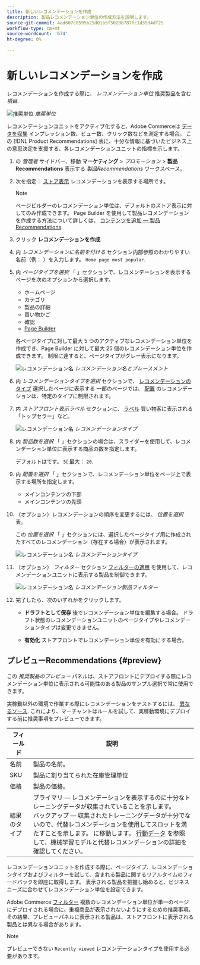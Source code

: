 ```yaml
---
title: 新しいレコメンデーションを作成
description: 製品レコメンデーション単位の作成方法を説明します。
source-git-commit: 4ad607c8595b25d01b5f5020b787fc1d35d4df25
workflow-type: tm+mt
source-wordcount: '674'
ht-degree: 0%

---
```


# 新しいレコメンデーションを作成

レコメンデーションを作成する際に、 _レコメンデーション単位_ 推奨製品を含む _項目_.

![推奨単位](assets/unit.png)
_推奨単位_

レコメンデーションユニットをアクティブ化すると、Adobe Commerceは [データを収集](workspace.md) インプレッション数、ビュー数、クリック数などを測定する場合。 この [!DNL Product Recommendations] 表に、十分な情報に基づいたビジネス上の意思決定を支援する、各レコメンデーションユニットの指標を示します。

1. の _管理者_ サイドバー、移動 **マーケティング** > _プロモーション_ > **製品Recommendations** 表示する _製品Recommendations_ ワークスペース。

1. 次を指定： [ストア表示](https://docs.magento.com/user-guide/configuration/scope.html) レコメンデーションを表示する場所です。

   >[!NOTE]
   >
   > ページビルダーのレコメンデーション単位は、デフォルトのストア表示に対してのみ作成できます。 Page Builder を使用して製品レコメンデーションを作成する方法について詳しくは、 [コンテンツを追加 — 製品Recommendations](https://docs.magento.com/user-guide/cms/page-builder-add-recommendations.html).

1. クリック **レコメンデーションを作成**.

1. 内 _レコメンデーションに名前を付ける_ セクション内部参照のわかりやすい名前（例： ）を入力します。 `Home page most popular`.

1. 内 _ページタイプを選択_ 「 」セクションで、レコメンデーションを表示するページを次のオプションから選択します。

   - ホームページ
   - カテゴリ
   - 製品の詳細
   - 買い物かご
   - 確認
   - [Page Builder](https://docs.magento.com/user-guide/cms/page-builder-add-recommendations.html)

   各ページタイプに対して最大 5 つのアクティブなレコメンデーション単位を作成でき、Page Builder に対して最大 25 個のレコメンデーション単位を作成できます。 制限に達すると、ページタイプがグレー表示になります。

   ![レコメンデーション名](assets/create-recommendation.png)
   _レコメンデーション名とプレースメント_

1. 内 _レコメンデーションタイプを選択_ セクションで、 [レコメンデーションのタイプ](type.md) 選択したページに表示する 一部のページでは、 [配置](placement.md) のレコメンデーションは、特定のタイプに制限されます。

1. 内 _ストアフロント表示ラベル_ セクションに、 [ラベル](placement.md#recommendation-labels) 買い物客に表示される「トップセラー」など。

   ![レコメンデーション名](assets/create-recommendation-select-type.png)
   _レコメンデーションタイプ_

1. 内 _製品数を選択_ 「 」セクションの場合は、スライダーを使用して、レコメンデーション単位に表示する商品の数を指定します。

   デフォルトはです。 `5`( 最大： `20`.

1. 内 _配置を選択_ 「 」セクションで、レコメンデーション単位をページ上で表示する場所を指定します。

   - メインコンテンツの下部
   - メインコンテンツの先頭

1. （オプション）レコメンデーションの順序を変更するには、 _位置を選択_ 表。

   この _位置を選択_ 「 」セクションには、選択したページタイプ用に作成されたすべてのレコメンデーション（存在する場合）が表示されます。

   ![レコメンデーション名](assets/create-recommendation-select-placement.png)
   _レコメンデーションタイプ_

1. （オプション） _フィルター_ セクション [フィルターの適用](filters.md) を使用して、レコメンデーションユニットに表示する製品を制御できます。

   ![レコメンデーション名](assets/create-recommendation-select-placement.png)
   _レコメンデーション製品フィルター_

1. 完了したら、次のいずれかをクリックします。

   - **ドラフトとして保存** 後でレコメンデーション単位を編集する場合。 ドラフト状態のレコメンデーションユニットのページタイプやレコメンデーションタイプは変更できません。

   - **有効化** ストアフロントでレコメンデーション単位を有効にする場合。

## プレビューRecommendations {#preview}

この _推奨製品のプレビュー_ パネルは、ストアフロントにデプロイする際にレコメンデーション単位に表示される可能性のある製品のサンプル選択で常に使用できます。

実稼動以外の環境で作業する際にレコメンデーションをテストするには、 [異なるソース](settings.md). これにより、マーチャントはルールを試して、実稼動環境にデプロイする前に推奨事項をプレビューできます。

| フィールド | 説明 |
|---|---|
| 名前 | 製品の名前。 |
| SKU | 製品に割り当てられた在庫管理単位 |
| 価格 | 製品の価格。 |
| 結果のタイプ | プライマリ — レコメンデーションを表示するのに十分なトレーニングデータが収集されていることを示します。<br />バックアップ — 収集されたトレーニングデータが十分でないので、代替レコメンデーションを使用してスロットを満たすことを示します。 に移動します。 [行動データ](behavioral-data.md) を参照して、機械学習モデルと代替レコメンデーションの詳細を確認してください。 |

レコメンデーションユニットを作成する際に、ページタイプ、レコメンデーションタイプおよびフィルターを試して、含まれる製品に関するリアルタイムのフィードバックを即座に取得します。 表示される製品を把握し始めると、ビジネスニーズに合わせてレコメンデーション単位を設定できます。

Adobe Commerce [フィルター](filters.md) 複数のレコメンデーション単位が単一のページにデプロイされる場合に、重複商品が表示されないようにするための推奨事項。 その結果、プレビューパネルに表示される製品は、ストアフロントに表示される製品とは異なる場合があります。

>[!NOTE]
>
> プレビューできない `Recently viewed` レコメンデーションタイプを使用する必要があります。
